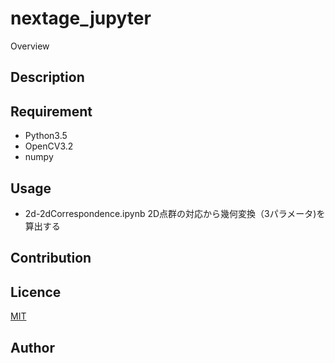nextage_jupyter
====

Overview

## Description

## Requirement
- Python3.5
- OpenCV3.2
- numpy

## Usage
- 2d-2dCorrespondence.ipynb
2D点群の対応から幾何変換（3パラメータ)を算出する

## Contribution

## Licence

[MIT](https://github.com/tcnksm/tool/blob/master/LICENCE)

## Author

